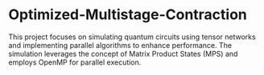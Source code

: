 # Optimized-Multistage-Contraction
This project focuses on simulating quantum circuits using tensor networks and implementing parallel algorithms to enhance performance. The simulation leverages the concept of Matrix Product States (MPS) and employs OpenMP for parallel execution.
